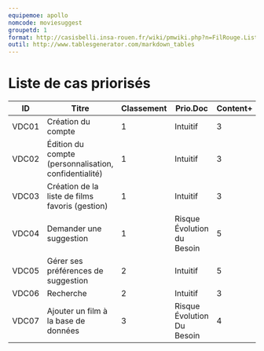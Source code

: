 ```yaml
---
equipemoe: apollo
nomcode: moviesuggest
groupetd: 1
format: http://casisbelli.insa-rouen.fr/wiki/pmwiki.php?n=FilRouge.ListeCasPriorisee
outil: http://www.tablesgenerator.com/markdown_tables
---
```

# Liste de cas priorisés

| ID    | Titre                        | Classement | Prio.Doc | Content+ | Content- | Antécédents | Format | Maquette |
|-------|------------------------------|------------|----------|----------|----------|-------------|--------|----------|
| VDC01 | Création du compte        | 1          | Intuitif    | 3        | 5        |    aucun    | DSS    | 1        |
| VDC02 | Édition du compte (personnalisation, confidentialité) | 1          | Intuitif     | 3        | 5        | VDC01       | COK   | 0        |
| VDC03 | Création de la liste de films favoris (gestion) | 1          | Intuitif     | 3        | 5        | VDC02       | A   | 0        |
| VDC04 | Demander une suggestion | 1           | Risque Évolution du Besoin         | 5        | 5        |  VDC03           |  DSS| 1        |
| VDC05 | Gérer ses préférences de suggestion | 2          | Intuitif     | 5        | 5        | VDC03       | A    | 0        |
| VDC06 | Recherche | 2          | Intuitif     | 3 | 4        | VDC02      | DSS    | 1        |
| VDC07 | Ajouter un film à la base de données | 3          | Risque Évolution Du Besoin     |  4       | 5        | VDC02      | DSS    | 0        |
